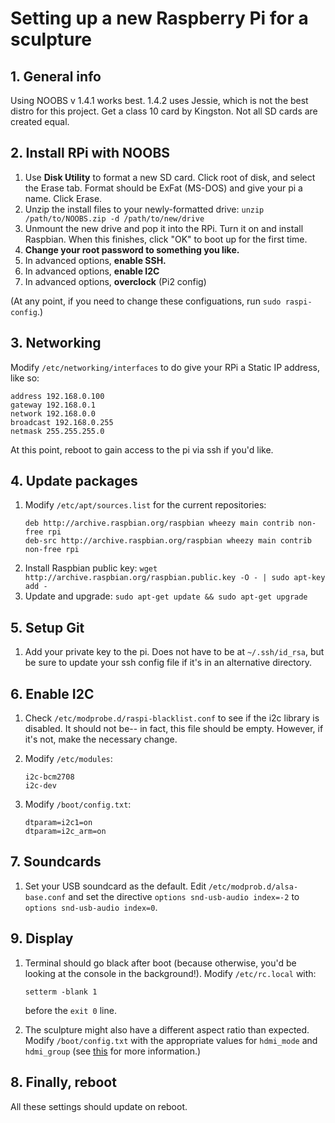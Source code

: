 #	Setting up a new Raspberry Pi for a sculpture

##	1. General info

Using NOOBS v 1.4.1 works best.  1.4.2 uses Jessie, which is not the best distro for this project.  Get a class 10 card by Kingston.  Not all SD cards are created equal.

##	2. Install RPi with NOOBS

1.	Use **Disk Utility** to format a new SD card. Click root of disk, and select the Erase tab.  Format should be ExFat (MS-DOS) and give your pi a name. Click Erase. 
1.	Unzip the install files to your newly-formatted drive:
	`unzip /path/to/NOOBS.zip -d /path/to/new/drive`
1.	Unmount the new drive and pop it into the RPi.  Turn it on and install Raspbian.  When this finishes, click "OK" to boot up for the first time.
1.	**Change your root password to something you like.**
1.	In advanced options, **enable SSH.**
1.	In advanced options, **enable I2C**
1.	In advanced options, **overclock** (Pi2 config)

(At any point, if you need to change these configuations, run `sudo raspi-config`.)

##	3. Networking

Modify `/etc/networking/interfaces` to do give your RPi a Static IP address, like so:

```
address 192.168.0.100
gateway 192.168.0.1
network 192.168.0.0
broadcast 192.168.0.255
netmask 255.255.255.0
```

At this point, reboot to gain access to the pi via ssh if you'd like.

##	4. Update packages

1.	Modify `/etc/apt/sources.list` for the current repositories:
	```
	deb http://archive.raspbian.org/raspbian wheezy main contrib non-free rpi
	deb-src http://archive.raspbian.org/raspbian wheezy main contrib non-free rpi
	```
1.	Install Raspbian public key:
	`wget http://archive.raspbian.org/raspbian.public.key -O - | sudo apt-key add -`
1.	Update and upgrade:
	`sudo apt-get update && sudo apt-get upgrade`

##	5. Setup Git

1.	Add your private key to the pi.  Does not have to be at `~/.ssh/id_rsa`, but be sure to update your ssh config file if it's in an alternative directory.

##	6. Enable I2C

1.	Check `/etc/modprobe.d/raspi-blacklist.conf` to see if the i2c library is disabled.  It should not be-- in fact, this file should be empty.  However, if it's not, make the necessary change.

1.	Modify `/etc/modules`:
	```
	i2c-bcm2708
	i2c-dev
	```

1.	Modify `/boot/config.txt`:
	```
	dtparam=i2c1=on
	dtparam=i2c_arm=on
	```

##	7. Soundcards

1.	Set your USB soundcard as the default.  Edit `/etc/modprob.d/alsa-base.conf` and set the directive `options snd-usb-audio index=-2` to `options snd-usb-audio index=0`.

##	9. Display

1.	Terminal should go black after boot (because otherwise, you'd be looking at the console in the background!).  Modify `/etc/rc.local` with:
	```
	setterm -blank 1
	```
	before the `exit 0` line.

1.	The sculpture might also have a different aspect ratio than expected.  Modify `/boot/config.txt` with the appropriate values for `hdmi_mode` and `hdmi_group` (see [this](http://elinux.org/RPiconfig#Video) for more information.)

##	8. Finally, reboot

All these settings should update on reboot.
